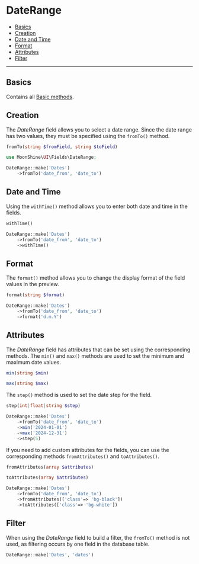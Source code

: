 # DateRange

- [Basics](#basics)
- [Creation](#make)
- [Date and Time](#date-and-time)
- [Format](#format)
- [Attributes](#attributes)
- [Filter](#filter)

---

<a name="basics"></a>
## Basics

Contains all [Basic methods](/docs/{{version}}/fields/basic-methods).

<a name="make"></a>
## Creation

The *DateRange* field allows you to select a date range.
Since the date range has two values, they must be specified using the `fromTo()` method.

```php
fromTo(string $fromField, string $toField)
```

```php
use MoonShine\UI\Fields\DateRange; 

DateRange::make('Dates')
    ->fromTo('date_from', 'date_to')
```

<a name="date-and-time"></a>
## Date and Time

Using the `withTime()` method allows you to enter both date and time in the fields.

```php
withTime()
```

```php
DateRange::make('Dates')
    ->fromTo('date_from', 'date_to')
    ->withTime()
```

<a name="format"></a>
## Format

The `format()` method allows you to change the display format of the field values in the preview.

```php
format(string $format)
```

```php
DateRange::make('Dates')
    ->fromTo('date_from', 'date_to')
    ->format('d.m.Y')
```

<a name="attributes"></a>
## Attributes

The *DateRange* field has attributes that can be set using the corresponding methods.
The `min()` and `max()` methods are used to set the minimum and maximum date values.

```php
min(string $min)
```

```php
max(string $max)
```

The `step()` method is used to set the date step for the field.

```php
step(int|float|string $step)
```

```php
DateRange::make('Dates')
    ->fromTo('date_from', 'date_to')
    ->min('2024-01-01')
    ->max('2024-12-31')
    ->step(5)
```

If you need to add custom attributes for the fields, you can use the corresponding methods `fromAttributes()` and `toAttributes()`.

```php
fromAttributes(array $attributes)
```

```php
toAttributes(array $attributes)
```

```php
DateRange::make('Dates')
    ->fromTo('date_from', 'date_to')
    ->fromAttributes(['class'=> 'bg-black'])
    ->toAttributes(['class'=> 'bg-white'])
```

<a name="filter"></a>
## Filter

When using the *DateRange* field to build a filter, the `fromTo()` method is not used, as filtering occurs by one field in the database table.

```php
DateRange::make('Dates', 'dates')
```